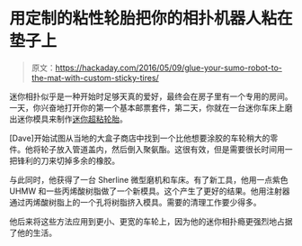 # 用定制的粘性轮胎把你的相扑机器人粘在垫子上

> 原文：<https://hackaday.com/2016/05/09/glue-your-sumo-robot-to-the-mat-with-custom-sticky-tires/>

迷你相扑似乎是一种开始时足够天真的爱好，最终会在房子里有一个专用的房间。一天，你兴奋地打开你的第一个基本邮票套件，第二天，你就在一台迷你车床上磨出迷你模具来制作[迷你超粘轮胎](http://www.davehylands.com/Robotics/Marauder/Making-Tires/)。

[Dave]开始试图从当地的大盒子商店中找到一个比他想要涂胶的车轮稍大的零件。他将轮子放入管道盖内，然后倒入聚氨酯。这很有效，但是需要很长时间用一把锋利的刀来切掉多余的橡胶。

与此同时，他获得了一台 Sherline 微型磨机和车床。有了新工具，他用一点紫色 UHMW 和一些丙烯酸树脂做了一个新模具。这个产生了更好的结果。他用注射器通过丙烯酸树脂上的一个孔将树脂挤入模具。需要的清理工作要少得多。

他后来将这些方法应用到更小、更宽的车轮上，因为他的迷你相扑瘾更强烈地占据了他的生活。